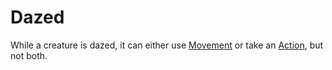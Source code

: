 # Dazed

While a creature is dazed, it can either use [Movement](../Combat/Movement.md) or take an [Action](../Core%20Procedures/Action.md), but not both.
